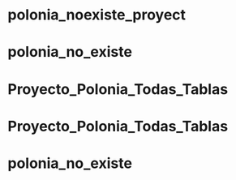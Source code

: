 # polonia_noexiste_proyect
# polonia_no_existe
# Proyecto_Polonia_Todas_Tablas
# Proyecto_Polonia_Todas_Tablas
# polonia_no_existe
